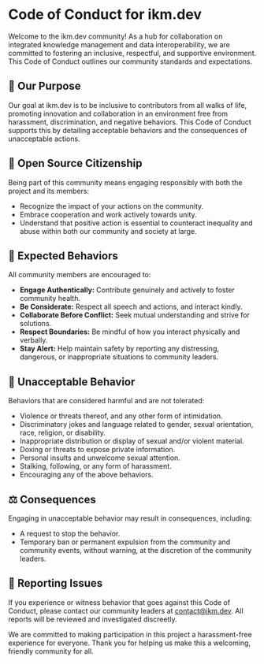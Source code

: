 # Code of Conduct for ikm.dev

Welcome to the ikm.dev community! As a hub for collaboration on integrated knowledge management and data interoperability, we are committed to fostering an inclusive, respectful, and supportive environment. This Code of Conduct outlines our community standards and expectations.

## 🌟 **Our Purpose**

Our goal at ikm.dev is to be inclusive to contributors from all walks of life, promoting innovation and collaboration in an environment free from harassment, discrimination, and negative behaviors. This Code of Conduct supports this by detailing acceptable behaviors and the consequences of unacceptable actions.

## 📘 **Open Source Citizenship**

Being part of this community means engaging responsibly with both the project and its members:
- Recognize the impact of your actions on the community.
- Embrace cooperation and work actively towards unity.
- Understand that positive action is essential to counteract inequality and abuse within both our community and society at large.

## 🚦 **Expected Behaviors**

All community members are encouraged to:
- **Engage Authentically:** Contribute genuinely and actively to foster community health.
- **Be Considerate:** Respect all speech and actions, and interact kindly.
- **Collaborate Before Conflict:** Seek mutual understanding and strive for solutions.
- **Respect Boundaries:** Be mindful of how you interact physically and verbally.
- **Stay Alert:** Help maintain safety by reporting any distressing, dangerous, or inappropriate situations to community leaders.

## 🚫 **Unacceptable Behavior**

Behaviors that are considered harmful and are not tolerated:
- Violence or threats thereof, and any other form of intimidation.
- Discriminatory jokes and language related to gender, sexual orientation, race, religion, or disability.
- Inappropriate distribution or display of sexual and/or violent material.
- Doxing or threats to expose private information.
- Personal insults and unwelcome sexual attention.
- Stalking, following, or any form of harassment.
- Encouraging any of the above behaviors.

## ⚖️ **Consequences**

Engaging in unacceptable behavior may result in consequences, including:
- A request to stop the behavior.
- Temporary ban or permanent expulsion from the community and community events, without warning, at the discretion of the community leaders.

## 🤝 **Reporting Issues**

If you experience or witness behavior that goes against this Code of Conduct, please contact our community leaders at [contact@ikm.dev](mailto:contact@ikm.dev). All reports will be reviewed and investigated discreetly.

We are committed to making participation in this project a harassment-free experience for everyone. Thank you for helping us make this a welcoming, friendly community for all.


